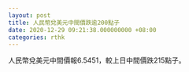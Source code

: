 ```yaml
---
layout: post
title: 人民幣兌美元中間價跌逾200點子
date: 2020-12-29 09:21:38.000000000 +08:00
categories: rthk
---
```


人民幣兌美元中間價報6.5451，較上日中間價跌215點子。
